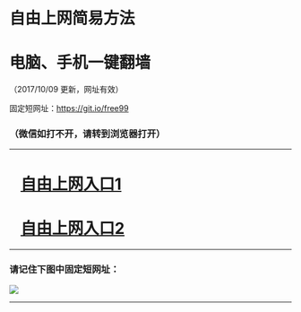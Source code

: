 ﻿# 自由上网简易方法

# 电脑、手机一键翻墙

（2017/10/09 更新，网址有效）

固定短网址：https://git.io/free99

### （微信如打不开，请转到浏览器打开）


***





# &nbsp;&nbsp; <a href="http://ft925713436.fwq-tz-1001.info/fwqtz01.html?t=100900125166 " target="_blank">自由上网入口1</a>
# &nbsp;&nbsp; <a href="http://ft3156712840.fwq-tz-1002.info/fwqtz02.html?t=10090012936 " target="_blank">自由上网入口2</a>
***

### 请记住下图中固定短网址：

<img src="https://s3-us-west-2.amazonaws.com/fwq-1001/yjfq-20170905okok.png" /> 


***

